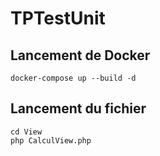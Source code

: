 # TPTestUnit

## Lancement de Docker

```docker-compose up --build -d```

## Lancement du fichier

```cd View``` </br>
```php CalculView.php```
